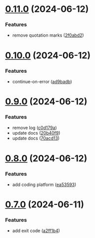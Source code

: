 # [0.11.0](https://github.com/tardis-ksh/hexo-seo-submit/compare/v0.10.0...v0.11.0) (2024-06-12)


### Features

* remove quotation marks ([2f0abd2](https://github.com/tardis-ksh/hexo-seo-submit/commit/2f0abd234bd2a85a872b38f758013def8a35de5d))



# [0.10.0](https://github.com/tardis-ksh/hexo-seo-submit/compare/v0.9.0...v0.10.0) (2024-06-12)


### Features

* continue-on-error ([ad9badb](https://github.com/tardis-ksh/hexo-seo-submit/commit/ad9badb6514b48d17578c5d49b9b509acaa6ebce))



# [0.9.0](https://github.com/tardis-ksh/hexo-seo-submit/compare/v0.8.0...v0.9.0) (2024-06-12)


### Features

* remove log ([c0d179a](https://github.com/tardis-ksh/hexo-seo-submit/commit/c0d179ae727b2c0a63154562cbfd230d028548e9))
* update docs ([20b40f9](https://github.com/tardis-ksh/hexo-seo-submit/commit/20b40f929623465632ff315681595bf88fd235ca))
* update docs ([70acd13](https://github.com/tardis-ksh/hexo-seo-submit/commit/70acd13e12584a715bc61bf9eb195a31d63232f1))



# [0.8.0](https://github.com/tardis-ksh/hexo-seo-submit/compare/v0.7.0...v0.8.0) (2024-06-12)


### Features

* add coding platform ([ea53593](https://github.com/tardis-ksh/hexo-seo-submit/commit/ea53593e86a9981a5e2b30d69393fbce0a29871e))



# [0.7.0](https://github.com/tardis-ksh/hexo-seo-submit/compare/v0.6.0...v0.7.0) (2024-06-11)


### Features

* add exit code ([a2ff1b4](https://github.com/tardis-ksh/hexo-seo-submit/commit/a2ff1b49881796a1780c54cec35aa70ca79c99a3))



